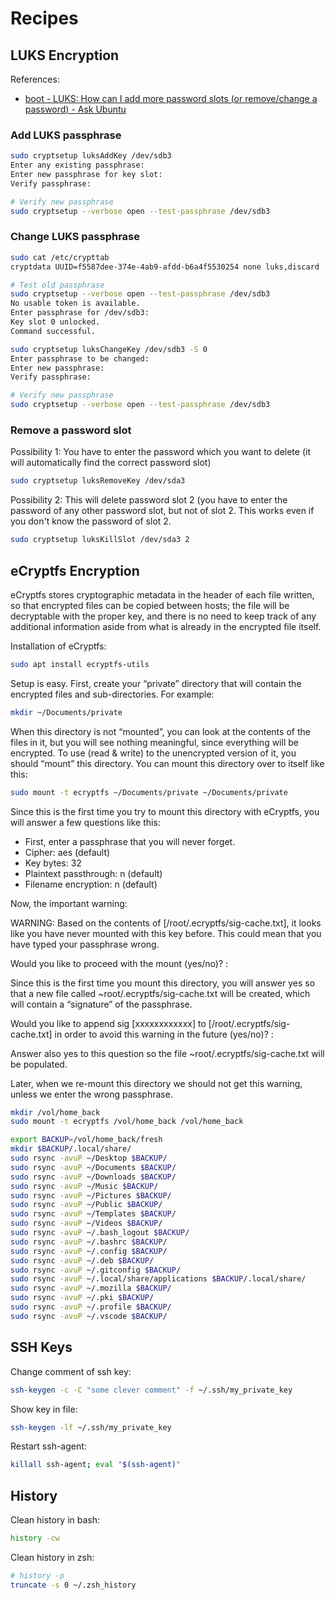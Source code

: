 # Recipes

## LUKS Encryption

References:

- [boot - LUKS: How can I add more password slots (or remove/change a password) - Ask Ubuntu](https://askubuntu.com/questions/1319688/luks-how-can-i-add-more-password-slots-or-remove-change-a-password)

### Add LUKS passphrase

```sh
sudo cryptsetup luksAddKey /dev/sdb3
Enter any existing passphrase:
Enter new passphrase for key slot:
Verify passphrase:

# Verify new passphrase
sudo cryptsetup --verbose open --test-passphrase /dev/sdb3
```

### Change LUKS passphrase

```sh
sudo cat /etc/crypttab
cryptdata UUID=f5587dee-374e-4ab9-afdd-b6a4f5530254 none luks,discard

# Test old passphrase
sudo cryptsetup --verbose open --test-passphrase /dev/sdb3
No usable token is available.
Enter passphrase for /dev/sdb3: 
Key slot 0 unlocked.
Command successful.

sudo cryptsetup luksChangeKey /dev/sdb3 -S 0
Enter passphrase to be changed:
Enter new passphrase:
Verify passphrase:

# Verify new passphrase
sudo cryptsetup --verbose open --test-passphrase /dev/sdb3
```

### Remove a password slot

Possibility 1: You have to enter the password which you want to delete (it will
automatically find the correct password slot)

```sh
sudo cryptsetup luksRemoveKey /dev/sda3
```

Possibility 2: This will delete password slot 2 (you have to enter the password
of any other password slot, but not of slot 2. This works even if you don't know
the password of slot 2.

```sh
sudo cryptsetup luksKillSlot /dev/sda3 2
```

## eCryptfs Encryption

eCryptfs stores cryptographic metadata in the header of each file written, so
that encrypted files can be copied between hosts; the file will be decryptable
with the proper key, and there is no need to keep track of any additional
information aside from what is already in the encrypted file itself.

Installation of eCryptfs:

```sh
sudo apt install ecryptfs-utils
```

Setup is easy. First, create your “private” directory that will contain the
encrypted files and sub-directories. For example:

```sh
mkdir ~/Documents/private
```

When this directory is not “mounted”, you can look at the contents of the files
in it, but you will see nothing meaningful, since everything will be encrypted.
To use (read & write) to the unencrypted version of it, you should “mount” this
directory. You can mount this directory over to itself like this:

```sh
sudo mount -t ecryptfs ~/Documents/private ~/Documents/private
```

Since this is the first time you try to mount this directory with eCryptfs, you
will answer a few questions like this:

- First, enter a passphrase that you will never forget.
- Cipher: aes (default)
- Key bytes: 32
- Plaintext passthrough: n (default)
- Filename encryption: n (default)

Now, the important warning:

WARNING: Based on the contents of [/root/.ecryptfs/sig-cache.txt], it looks like
you have never mounted with this key before. This could mean that you have typed
your passphrase wrong.

Would you like to proceed with the mount (yes/no)? :

Since this is the first time you mount this directory, you will answer yes so
that a new file called ~root/.ecryptfs/sig-cache.txt will be created, which will
contain a “signature” of the passphrase.

Would you like to append sig [xxxxxxxxxxxx] to [/root/.ecryptfs/sig-cache.txt]
in order to avoid this warning in the future (yes/no)? : 

Answer also yes to this question so the file ~root/.ecryptfs/sig-cache.txt will
be populated.

Later, when we re-mount this directory we should not get this warning, unless we
enter the wrong passphrase.

```sh
mkdir /vol/home_back
sudo mount -t ecryptfs /vol/home_back /vol/home_back

export BACKUP=/vol/home_back/fresh
mkdir $BACKUP/.local/share/
sudo rsync -avuP ~/Desktop $BACKUP/
sudo rsync -avuP ~/Documents $BACKUP/
sudo rsync -avuP ~/Downloads $BACKUP/
sudo rsync -avuP ~/Music $BACKUP/
sudo rsync -avuP ~/Pictures $BACKUP/
sudo rsync -avuP ~/Public $BACKUP/
sudo rsync -avuP ~/Templates $BACKUP/
sudo rsync -avuP ~/Videos $BACKUP/
sudo rsync -avuP ~/.bash_logout $BACKUP/
sudo rsync -avuP ~/.bashrc $BACKUP/
sudo rsync -avuP ~/.config $BACKUP/
sudo rsync -avuP ~/.deb $BACKUP/
sudo rsync -avuP ~/.gitconfig $BACKUP/
sudo rsync -avuP ~/.local/share/applications $BACKUP/.local/share/
sudo rsync -avuP ~/.mozilla $BACKUP/
sudo rsync -avuP ~/.pki $BACKUP/
sudo rsync -avuP ~/.profile $BACKUP/
sudo rsync -avuP ~/.vscode $BACKUP/
```

## SSH Keys

Change comment of ssh key:

```sh
ssh-keygen -c -C "some clever comment" -f ~/.ssh/my_private_key
```

Show key in file:

```sh
ssh-keygen -lf ~/.ssh/my_private_key
```

Restart ssh-agent:

```sh
killall ssh-agent; eval "$(ssh-agent)"
```

## History

Clean history in bash:

```sh
history -cw
```

Clean history in zsh:

```sh
# history -p
truncate -s 0 ~/.zsh_history
```
